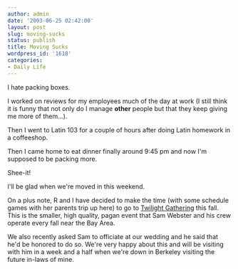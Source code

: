 ```yaml
---
author: admin
date: '2003-06-25 02:42:00'
layout: post
slug: moving-sucks
status: publish
title: Moving Sucks
wordpress_id: '1618'
categories:
- Daily Life
---
```

I hate packing boxes.

I worked on reviews for my employees much of the day at work (I still think it is funny that not only do I manage <b>other</b> people but that they keep giving me more of them...).

Then I went to Latin 103 for a couple of hours after doing Latin homework in a coffeeshop.

Then I came home to eat dinner finally around 9:45 pm and now I&apos;m supposed to be packing more.

Shee-it!

I&apos;ll be glad when we&apos;re moved in this weekend.

On a plus note, R and I have decided to make the time (with some schedule games with her parents trip up here) to go to <a href="http://www.twilightgathering.org">Twilight Gathering</a> this fall. This is the smaller, high quality, pagan event that Sam Webster and his crew operate every fall near the Bay Area. 

We also recently asked Sam to officiate at our wedding and he said that he&apos;d be honored to do so. We&apos;re very happy about this and will be visiting with him in a week and a half when we&apos;re down in Berkeley visiting the future in-laws of mine.

